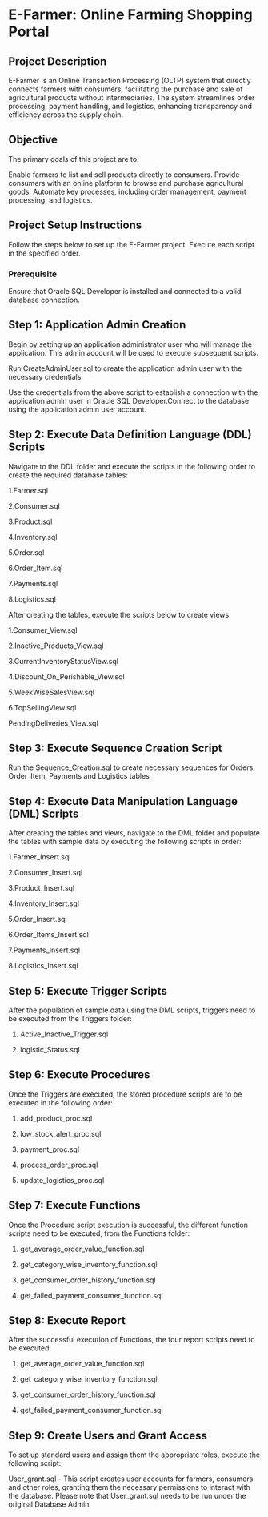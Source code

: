 # E-Farmer: Online Farming Shopping Portal 

## Project Description
E-Farmer is an Online Transaction Processing (OLTP) system that directly connects farmers with consumers, facilitating the purchase and sale of agricultural products without intermediaries. The system streamlines order processing, payment handling, and logistics, enhancing transparency and efficiency across the supply chain.

## Objective
The primary goals of this project are to:

Enable farmers to list and sell products directly to consumers.
Provide consumers with an online platform to browse and purchase agricultural goods.
Automate key processes, including order management, payment processing, and logistics.

## Project Setup Instructions
Follow the steps below to set up the E-Farmer project. Execute each script in the specified order.

### Prerequisite
Ensure that Oracle SQL Developer is installed and connected to a valid database connection.

## Step 1: Application Admin Creation
Begin by setting up an application administrator user who will manage the application. This admin account will be used to execute subsequent scripts.

Run CreateAdminUser.sql to create the application admin user with the necessary credentials.

Use the credentials from the above script to establish a connection with the application admin user in Oracle SQL Developer.Connect to the database using the application admin user account.

## Step 2: Execute Data Definition Language (DDL) Scripts
Navigate to the DDL folder and execute the scripts in the following order to create the required database tables:

1.Farmer.sql

2.Consumer.sql

3.Product.sql

4.Inventory.sql

5.Order.sql

6.Order_Item.sql

7.Payments.sql

8.Logistics.sql

After creating the tables, execute the scripts below to create views:

1.Consumer_View.sql

2.Inactive_Products_View.sql

3.CurrentInventoryStatusView.sql

4.Discount_On_Perishable_View.sql

5.WeekWiseSalesView.sql

6.TopSellingView.sql

PendingDeliveries_View.sql

## Step 3: Execute Sequence Creation Script
Run the Sequence_Creation.sql to create necessary sequences for Orders, Order_Item, Payments and Logistics tables

## Step 4: Execute Data Manipulation Language (DML) Scripts
After creating the tables and views, navigate to the DML folder and populate the tables with sample data by executing the following scripts in order:

1.Farmer_Insert.sql

2.Consumer_Insert.sql

3.Product_Insert.sql

4.Inventory_Insert.sql

5.Order_Insert.sql

6.Order_Items_Insert.sql

7.Payments_Insert.sql

8.Logistics_Insert.sql

## Step 5: Execute Trigger Scripts
After the population of sample data using the DML scripts, triggers need to be executed from the Triggers folder:

1. Active_Inactive_Trigger.sql

2. logistic_Status.sql

## Step 6: Execute Procedures
Once the Triggers are executed, the stored procedure scripts are to be executed in the following order:
1. add_product_proc.sql
   
2. low_stock_alert_proc.sql

3. payment_proc.sql

4. process_order_proc.sql

5. update_logistics_proc.sql

## Step 7: Execute Functions
Once the Procedure script execution is successful, the different function scripts need to be executed, from the Functions folder:
1. get_average_order_value_function.sql

2. get_category_wise_inventory_function.sql

3. get_consumer_order_history_function.sql

4. get_failed_payment_consumer_function.sql

## Step 8: Execute Report
After the successful execution of Functions, the four report scripts need to be executed.

1. get_average_order_value_function.sql

2. get_category_wise_inventory_function.sql

3. get_consumer_order_history_function.sql

4. get_failed_payment_consumer_function.sql

## Step 9: Create Users and Grant Access
To set up standard users and assign them the appropriate roles, execute the following script:

User_grant.sql - This script creates user accounts for farmers, consumers and other roles, granting them the necessary permissions to interact with the database. Please note that User_grant.sql needs to be run under the original Database Admin
